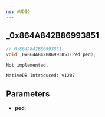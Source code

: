 ```yaml
---
ns: AUDIO
---
```

## _0x864A842B86993851

```c
// 0x864A842B86993851
void _0x864A842B86993851(Ped ped);
```

```
Not implemented.

NativeDB Introduced: v1207
```

## Parameters
* **ped**:
